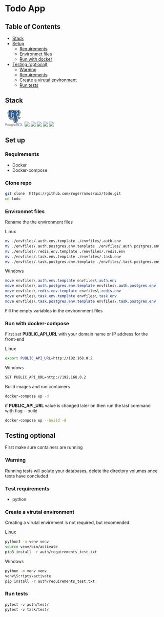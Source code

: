 # Todo App

## Table of Contents
- [Stack](#stack)
- [Setup](#set-up)
    - [Requirements](#requirements)
    - [Environmet files](#environmet-files)
    - [Run with docker](#run-with-docker-compose)
- [Testing (optional)](#testing-optional)
    - [Warning](#warning)
    - [Requirements](#test-requirements)
    - [Create a virutal environment](#create-a-virutal-environment)
    - [Run tests](#run-tests)

## Stack

<img src="https://raw.githubusercontent.com/docker-library/docs/01c12653951b2fe592c1f93a13b4e289ada0e3a1/postgres/logo.png" width="60"> <img src="https://redis.com/wp-content/themes/wpx/assets/images/logo-redis.svg" height="50"> <img src="https://upload.wikimedia.org/wikipedia/commons/3/3c/Flask_logo.svg" height="60"> <img src="https://www.docker.com/wp-content/uploads/2022/03/vertical-logo-monochromatic.png" height="60"> <img src="https://upload.wikimedia.org/wikipedia/commons/1/1b/Svelte_Logo.svg" height="60"> <img src="https://upload.wikimedia.org/wikipedia/commons/d/d5/Tailwind_CSS_Logo.svg" height="60">


## Set up

### Requirements
- Docker
- Docker-compose

### Clone repo
```bash
git clone  https://github.com/rogerramosruiz/todo.git
cd todo
```
### Environmet files
Rename the the environment files

Linux
```bash
mv ./envfiles/.auth.env.template ./envfiles/.auth.env
mv ./envfiles/.auth.postgres.env.template ./envfiles/.auth.postgres.env
mv ./envfiles/.redis.env.template ./envfiles/.redis.env
mv ./envfiles/.task.env.template ./envfiles/.task.env
mv ./envfiles/.task.postgres.env.template ./envfiles/.task.postgres.env
```

Windows
```powershell
move envfiles\.auth.env.template envfiles\.auth.env
move envfiles\.auth.postgres.env.template envfiles\.auth.postgres.env
move envfiles\.redis.env.template envfiles\.redis.env
move envfiles\.task.env.template envfiles\.task.env
move envfiles\.task.postgres.env.template envfiles\.task.postgres.env
```

Fill the empty variables in the environnment files

### Run with docker-compose

First set **PUBLIC_API_URL** with your domain name or IP address for the front-end

Linux
```bash
export PUBLIC_API_URL=http://192.168.0.2
```

Windows

```bash
SET PUBLIC_API_URL=http://192.168.0.2
```

Build images and run containers
```bash
docker-compose up -d
```

if **PUBLIC_API_URL** value is changed later on then run the last command with flag --build

```bash
docker-compose up --build -d
```

## Testing optional
First make sure containers are running

### Warning
Running tests will polute your databases, delete the directory volumes once tests have concluded

### Test requirements
- python


### Create a virutal environment
Creating a virutal envirnment is not required, but recomended

Linux
```bash
python3 -m venv venv
source venv/bin/activate
pip3 install -r auth/requirements_test.txt
```
Windows
```bash
python -m venv venv
venv\Scripts\activate
pip install -r auth/requirements_test.txt
```

### Run tests 
```
pytest -v auth/test/
pytest -v task/test/
```